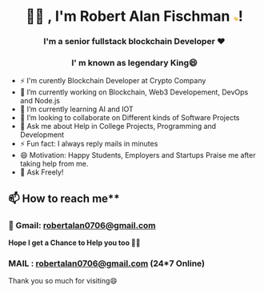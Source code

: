 <!--
**robertfischman/robertfischman** is a ✨ _special_ ✨ repository because its `README.md` (this file) appears on your GitHub profile.

Here are some ideas to get you started:

- 🔭 I’m currently working on ...
- 🌱 I’m currently learning ...
- 👯 I’m looking to collaborate on ...
- 🤔 I’m looking for help with ...
- 💬 Ask me about ...
- 📫 How to reach me: ...
- 😄 Pronouns: ...
- ⚡ Fun fact: ...
-->

<h1 align="center">🙏🏻 , I'm Robert Alan Fischman <img src="https://raw.githubusercontent.com/ABSphreak/ABSphreak/master/gifs/Hi.gif" width="10px">! </h1>
<h3 align="center">I'm a senior fullstack blockchain Developer ❤</h3>
<h3 align="center">I' m known as legendary King😄 </h3>

- ⚡  I'm curently Blockchain Developer at Crypto Company
- 🔭 I’m currently working on Blockchain, Web3 Developement, DevOps and Node.js
- 🌱 I’m currently learning AI and IOT
- 👯 I’m looking to collaborate on Different kinds of Software Projects
- 💬 Ask me about Help in College Projects, Programming and Development
- ⚡ Fun fact: I always reply mails in minutes
- 😄 Motivation: Happy Students, Employers and Startups Praise me after taking help from me. 
- 🌱 Ask Freely! 

## 📫 How to reach me** 
### 📧   Gmail: **robertalan0706@gmail.com**


**Hope I get a Chance to Help you too 🙏🙏**

### MAIL : **robertalan0706@gmail.com** (24*7 Online)

Thank you so much for visiting😄

